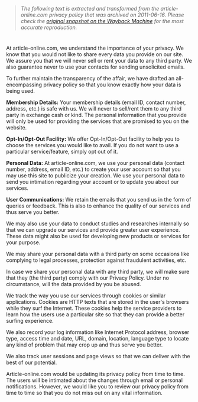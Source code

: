 > *The following text is extracted and transformed from the article-online.com privacy policy that was archived on 2011-06-16. Please check the [original snapshot on the Wayback Machine](https://web.archive.org/web/20110616162308id_/http%3A//www.article-online.com/privacy.php) for the most accurate reproduction.*

# 

At article-online.com, we understand the importance of your privacy. We know that you would not like to share every data you provide on our site. We assure you that we will never sell or rent your data to any third party. We also guarantee never to use your contacts for sending unsolicited emails.

To further maintain the transparency of the affair, we have drafted an all-encompassing privacy policy so that you know exactly how your data is being used.

**Membership Details:** Your membership details (email ID, contact number, address, etc.) is safe with us. We will never to sell/rent them to any third party in exchange cash or kind. The personal information that you provide will only be used for providing the services that are promised to you on the website.

**Opt-In/Opt-Out Facility:** We offer Opt-In/Opt-Out facility to help you to choose the services you would like to avail. If you do not want to use a particular service/feature, simply opt out of it.

**Personal Data:** At article-online.com, we use your personal data (contact number, address, email ID, etc.) to create your user account so that you may use this site to publicize your creation. We use your personal data to send you intimation regarding your account or to update you about our services.

**User Communications:** We retain the emails that you send us in the form of queries or feedback. This is also to enhance the quality of our services and thus serve you better.

We may also use your data to conduct studies and researches internally so that we can upgrade our services and provide greater user experience. These data might also be used for developing new products or services for your purpose.

We may share your personal data with a third party on some occasions like complying to legal processes, protection against fraudulent activities, etc.

In case we share your personal data with any third party, we will make sure that they (the third party) comply with our Privacy Policy. Under no circumstance, will the data provided by you be abused.

We track the way you use our services through cookies or similar applications. Cookies are HTTP texts that are stored in the user's browsers while they surf the Internet. These cookies help the service providers to learn how the users use a particular site so that they can provide a better surfing experience.

We also record your log information like Internet Protocol address, browser type, access time and date, URL, domain, location, language type to locate any kind of problem that may crop up and thus serve you better.

We also track user sessions and page views so that we can deliver with the best of our potential. 

Article-online.com would be updating its privacy policy from time to time. The users will be intimated about the changes through email or personal notifications. However, we would like you to review our privacy policy from time to time so that you do not miss out on any vital information.
